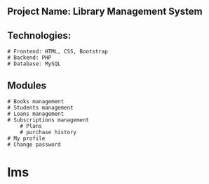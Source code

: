 ## Project Name: Library Management System

## Technologies:

    # Frontend: HTML, CSS, Bootstrap
    # Backend: PHP
    # Database: MySQL

## Modules

    # Books management
    # Students management
    # Loans management
    # Subscriptions management
        # Plans
        # purchase history
    # My profile
    # Change password

# lms
